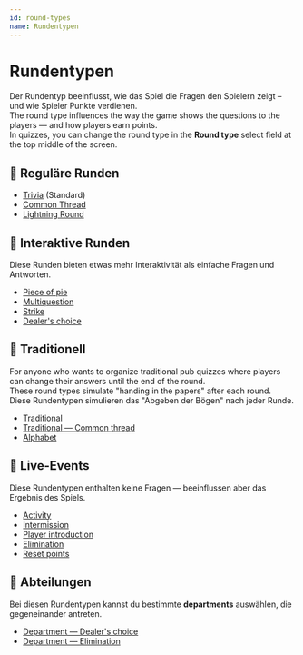 ```yaml
---
id: round-types
name: Rundentypen
---
```


# Rundentypen

Der Rundentyp beeinflusst, wie das Spiel die Fragen den Spielern zeigt – und wie Spieler Punkte verdienen.\
The round type influences the way the game shows the questions to the players — and how players earn points.\
In quizzes, you can change the round type in the **Round type** select field at the top middle of the screen.

## 🧠 Reguläre Runden

- [Trivia](011-trivia.md) (Standard)
- [Common Thread](012-common-thread.md)
- [Lightning Round](013-lightning-round.md)

## 🤹 Interaktive Runden

Diese Runden bieten etwas mehr Interaktivität als einfache Fragen und Antworten.

- [Piece of pie](021-piece-of-pie.md)
- [Multiquestion](022-multiquestion.md)
- [Strike](023-strike.md)
- [Dealer's choice](024-dealers-choice.md)

## 🍺 Traditionell

For anyone who wants to organize traditional pub quizzes where players can change their answers until the end of the round.\
These round types simulate "handing in the papers" after each round.\
Diese Rundentypen simulieren das "Abgeben der Bögen" nach jeder Runde.

- [Traditional](030-traditional.md)
- [Traditional — Common thread](031-traditional-ct.md)
- [Alphabet](032-alphabet.md)

## 🎉 Live-Events

Diese Rundentypen enthalten keine Fragen — beeinflussen aber das Ergebnis des Spiels.

- [Activity](040-activity.md)
- [Intermission](060-intermission.md)
- [Player introduction](061-player-introduction.md)
- [Elimination](050-elimination.md)
- [Reset points](051-reset-points.md)

## 🏢 Abteilungen

Bei diesen Rundentypen kannst du bestimmte **departments** auswählen, die gegeneinander antreten.

- [Department — Dealer's choice](070-departments-dealers-choice.md)
- [Department — Elimination](071-departments-elimination.md)
